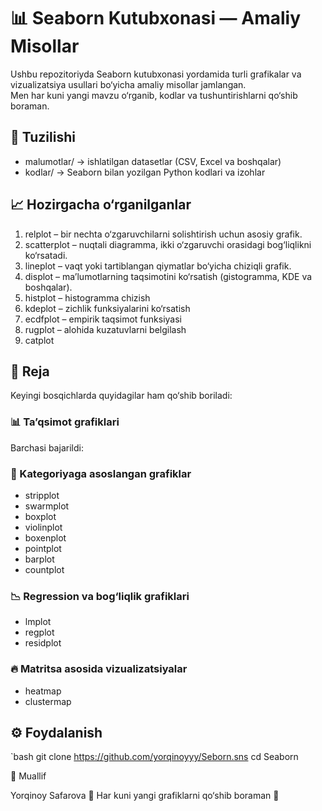 # 📊 Seaborn Kutubxonasi — Amaliy Misollar  

Ushbu repozitoriyda Seaborn kutubxonasi yordamida turli grafikalar va vizualizatsiya usullari bo‘yicha amaliy misollar jamlangan.  
Men har kuni yangi mavzu o‘rganib, kodlar va tushuntirishlarni qo‘shib boraman.  


## 📂 Tuzilishi  

- malumotlar/ → ishlatilgan datasetlar (CSV, Excel va boshqalar)  
- kodlar/ → Seaborn bilan yozilgan Python kodlari va izohlar  


## 📈 Hozirgacha o‘rganilganlar  

1. relplot – bir nechta o‘zgaruvchilarni solishtirish uchun asosiy grafik.  
2. scatterplot – nuqtali diagramma, ikki o‘zgaruvchi orasidagi bog‘liqlikni ko‘rsatadi.  
3. lineplot – vaqt yoki tartiblangan qiymatlar bo‘yicha chiziqli grafik.  
4. displot – ma’lumotlarning taqsimotini ko‘rsatish (gistogramma, KDE va boshqalar).  
5. histplot – histogramma chizish  
6. kdeplot – zichlik funksiyalarini ko‘rsatish  
7. ecdfplot – empirik taqsimot funksiyasi
8. rugplot – alohida kuzatuvlarni belgilash
9. catplot

  
## 📌 Reja  

Keyingi bosqichlarda quyidagilar ham qo‘shib boriladi:  

### 📊 Ta’qsimot grafiklari   
Barchasi bajarildi:

### 📑 Kategoriyaga asoslangan grafiklar 
- stripplot  
- swarmplot  
- boxplot  
- violinplot  
- boxenplot  
- pointplot  
- barplot  
- countplot  

### 📉 Regression va bog‘liqlik grafiklari
- lmplot  
- regplot  
- residplot  

### 🔥 Matritsa asosida vizualizatsiyalar
- heatmap  
- clustermap  


## ⚙️ Foydalanish  

`bash
git clone https://github.com/yorqinoyyy/Seborn.sns
cd Seaborn



👤 Muallif

Yorqinoy Safarova
📌 Har kuni yangi grafiklarni qo‘shib boraman 🚀
